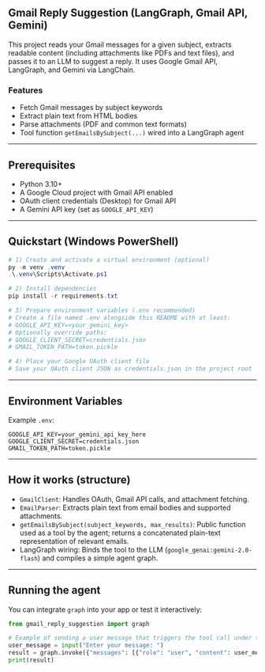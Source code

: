 ## Gmail Reply Suggestion (LangGraph, Gmail API, Gemini)

This project reads your Gmail messages for a given subject, extracts readable content (including attachments like PDFs and text files), and passes it to an LLM to suggest a reply. It uses Google Gmail API, LangGraph, and Gemini via LangChain.

### Features
- Fetch Gmail messages by subject keywords
- Extract plain text from HTML bodies
- Parse attachments (PDF and common text formats)
- Tool function `getEmailsBySubject(...)` wired into a LangGraph agent

---

## Prerequisites
- Python 3.10+
- A Google Cloud project with Gmail API enabled
- OAuth client credentials (Desktop) for Gmail API
- A Gemini API key (set as `GOOGLE_API_KEY`)

---

## Quickstart (Windows PowerShell)

```powershell
# 1) Create and activate a virtual environment (optional)
py -m venv .venv
.\.venv\Scripts\Activate.ps1

# 2) Install dependencies
pip install -r requirements.txt

# 3) Prepare environment variables (.env recommended)
# Create a file named .env alongside this README with at least:
# GOOGLE_API_KEY=<your_gemini_key>
# Optionally override paths:
# GOOGLE_CLIENT_SECRET=credentials.json
# GMAIL_TOKEN_PATH=token.pickle

# 4) Place your Google OAuth client file
# Save your OAuth client JSON as credentials.json in the project root

```

---

## Environment Variables
Example `.env`:

```dotenv
GOOGLE_API_KEY=your_gemini_api_key_here
GOOGLE_CLIENT_SECRET=credentials.json
GMAIL_TOKEN_PATH=token.pickle
```

---

## How it works (structure)
- `GmailClient`: Handles OAuth, Gmail API calls, and attachment fetching.
- `EmailParser`: Extracts plain text from email bodies and supported attachments.
- `getEmailsBySubject(subject_keywords, max_results)`: Public function used as a tool by the agent; returns a concatenated plain-text representation of relevant emails.
- LangGraph wiring: Binds the tool to the LLM (`google_genai:gemini-2.0-flash`) and compiles a simple agent graph.

---

## Running the agent
You can integrate `graph` into your app or test it interactively:

```python
from gmail_reply_suggestion import graph

# Example of sending a user message that triggers the tool call under the hood
user_message = input("Enter your message: ")
result = graph.invoke({"messages": [{"role": "user", "content": user_message}]})
print(result)
